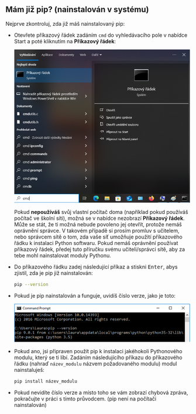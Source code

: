 ## Mám již pip? (nainstalován v systému)

Nejprve zkontroluj, zda již máš nainstalovaný pip:

- Otevřete příkazový řádek zadáním `cmd` do vyhledávacího pole v nabídce Start a poté kliknutím na **Příkazový řádek**:

    ![Otevři příkazový řádek](images/cmd-prompt.png)

    Pokud **nepoužíváš** svůj vlastní počítač doma (například pokud používáš počítač ve školní síti), možná se v nabídce nezobrazí **Příkazový řádek**. Může se stát, že ti možná nebude povoleno jej otevřít, protože nemáš oprávnění správce. V takovém případě si prosím promluv s učitelem, nebo správcem sítě o tom, zda vaše síť umožňuje použití příkazového řádku k instalaci Python softwaru. Pokud nemáš oprávnění používat příkazový řádek, předej tuto příručku svému učiteli/správci sítě, aby za tebe mohl nainstalovat moduly Pythonu.

- Do příkazového řádku zadej následující příkaz a stiskni <kbd>Enter</kbd>, abys zjistil, zda je pip již nainstalován:

    ```bash
    pip --version
    ```

- Pokud je pip nainstalován a funguje, uvidíš číslo verze, jako je toto:

    ![Otevři příkazový řádek](images/pip-working.png)

- Pokud ano, jsi připraven použít pip k instalaci jakéhokoli Pythonového modulu, který se ti líbí. Zadáním následujícího příkazu do příkazového řádku (nahraď `název_modulu` názvem požadovaného modulu) modul nainstaluješ:

    ```bash
    pip install název_modulu
    ```

- Pokud nevidíte číslo verze a místo toho se vám zobrazí chybová zpráva, pokračujte v práci s tímto průvodcem. (pip není na počítači nainstalován)
